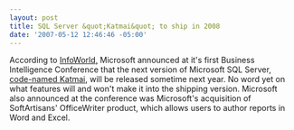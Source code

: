 ```yaml
---
layout: post
title: SQL Server &quot;Katmai&quot; to ship in 2008
date: '2007-05-12 12:46:46 -05:00'
---
```


According to [InfoWorld,](http://www.infoworld.com/archives/emailPrint.jsp?R=printThis&A=/article/07/05/09/microsoft-to-ship-next-SQL-server-in-08_1.html) Microsoft announced at it's first Business Intelligence Conference that the next version of Microsoft SQL Server, [code-named Katmai](http://www.infoworld.com/article/06/06/26/79640_HNwinfssqlserver_1.html), will be released sometime next year. No word yet on what features will and won't make it into the shipping version. Microsoft also announced at the conference was Microsoft's acquisition of SoftArtisans' OfficeWriter product, which allows users to author reports in Word and Excel.
